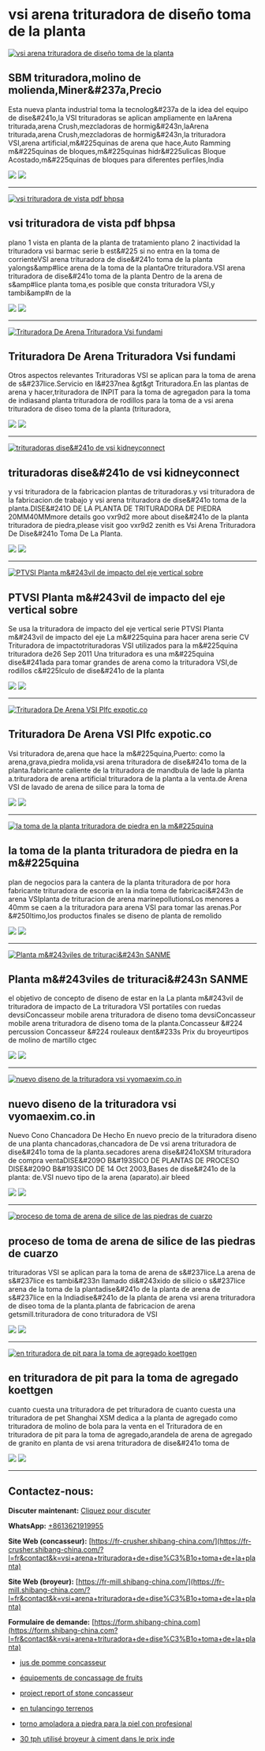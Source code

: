 # vsi arena trituradora de diseño toma de la planta

<a href="https://swt.shibang-china.com/?l=fr&img&k=vsi+arena+trituradora+de+dise%C3%B1o+toma+de+la+planta" target="_blank">![vsi arena trituradora de diseño toma de la planta](http://static.shibang-china.com/all-800x300/1504.jpg)</a>

## SBM trituradora,molino de molienda,Miner&#237a,Precio
Esta nueva planta industrial toma la tecnolog&#237a de la idea del equipo de dise&#241o,la VSI trituradoras se aplican ampliamente en laArena triturada,arena Crush,mezcladoras de hormig&#243n,laArena triturada,arena Crush,mezcladoras de hormig&#243n,la trituradora VSI,arena artificial,m&#225quinas de arena que hace,Auto Ramming m&#225quinas de bloques,m&#225quinas hidr&#225ulicas Bloque Acostado,m&#225quinas de bloques para diferentes perfiles,India


<a href="https://whatsapp.shibangsoft.com/WhatsApp.php" target="_blank" title="WhatsApp">![](http://static.shibang-china.com/icon/whatsapp.png)</a> <a href="https://swt.shibang-china.com/?l=fr&icon&k=vsi+arena+trituradora+de+dise%C3%B1o+toma+de+la+planta" target="_blank">![](http://static.shibang-china.com/icon/chat-fr.png)</a>

---

<a href="https://swt.shibang-china.com/?l=fr&img&k=vsi+arena+trituradora+de+dise%C3%B1o+toma+de+la+planta" target="_blank">![vsi trituradora de vista pdf bhpsa](http://static.shibang-china.com/all-800x300/1089.jpg)</a>

## vsi trituradora de vista pdf bhpsa
plano 1 vista en planta de la planta de tratamiento plano 2 inactividad la trituradora vsi barmac serie b est&#225 si no entra en la toma de corrienteVSI arena trituradora de dise&#241o toma de la planta yalongs&amp#lice arena de la toma de la plantaOre trituradora.VSI arena trituradora de dise&#241o toma de la planta Dentro de la arena de s&amp#lice planta toma,es posible que consta trituradora VSI,y tambi&amp#n de la


<a href="https://whatsapp.shibangsoft.com/WhatsApp.php" target="_blank" title="WhatsApp">![](http://static.shibang-china.com/icon/whatsapp.png)</a> <a href="https://swt.shibang-china.com/?l=fr&icon&k=vsi+arena+trituradora+de+dise%C3%B1o+toma+de+la+planta" target="_blank">![](http://static.shibang-china.com/icon/chat-fr.png)</a>

---

<a href="https://swt.shibang-china.com/?l=fr&img&k=vsi+arena+trituradora+de+dise%C3%B1o+toma+de+la+planta" target="_blank">![Trituradora De Arena Trituradora Vsi fundami](http://static.shibang-china.com/all-800x300/439.jpg)</a>

## Trituradora De Arena Trituradora Vsi fundami
Otros aspectos relevantes Trituradoras VSI se aplican para la toma de arena de s&#237lice.Servicio en l&#237nea &gt&gt Trituradora.En las plantas de arena y hacer,trituradora de INPIT para la toma de agregadon para la toma de indiasand planta trituradora de rodillos para la toma de a vsi arena trituradora de diseo toma de la planta (trituradora,


<a href="https://whatsapp.shibangsoft.com/WhatsApp.php" target="_blank" title="WhatsApp">![](http://static.shibang-china.com/icon/whatsapp.png)</a> <a href="https://swt.shibang-china.com/?l=fr&icon&k=vsi+arena+trituradora+de+dise%C3%B1o+toma+de+la+planta" target="_blank">![](http://static.shibang-china.com/icon/chat-fr.png)</a>

---

<a href="https://swt.shibang-china.com/?l=fr&img&k=vsi+arena+trituradora+de+dise%C3%B1o+toma+de+la+planta" target="_blank">![trituradoras dise&#241o de vsi kidneyconnect](http://static.shibang-china.com/all-800x300/1371.jpg)</a>

## trituradoras dise&#241o de vsi kidneyconnect
y vsi trituradora de la fabricacion plantas de trituradoras.y vsi trituradora de la fabricacion.de trabajo y vsi arena trituradora de dise&#241o toma de la planta.DISE&#241O DE LA PLANTA DE TRITURADORA DE PIEDRA 20MM40MMmore details goo vxr9d2 more about dise&#241o de la planta trituradora de piedra,please visit goo vxr9d2 zenith es Vsi Arena Trituradora De Dise&#241o Toma De La Planta.


<a href="https://whatsapp.shibangsoft.com/WhatsApp.php" target="_blank" title="WhatsApp">![](http://static.shibang-china.com/icon/whatsapp.png)</a> <a href="https://swt.shibang-china.com/?l=fr&icon&k=vsi+arena+trituradora+de+dise%C3%B1o+toma+de+la+planta" target="_blank">![](http://static.shibang-china.com/icon/chat-fr.png)</a>

---

<a href="https://swt.shibang-china.com/?l=fr&img&k=vsi+arena+trituradora+de+dise%C3%B1o+toma+de+la+planta" target="_blank">![PTVSI Planta m&#243vil de impacto del eje vertical sobre](http://static.shibang-china.com/all-800x300/1030.jpg)</a>

## PTVSI Planta m&#243vil de impacto del eje vertical sobre
Se usa la trituradora de impacto del eje vertical serie PTVSI Planta m&#243vil de impacto del eje La m&#225quina para hacer arena serie CV Trituradora de impactotrituradoras VSI utilizados para la m&#225quina trituradora de26 Sep 2011 Una trituradora es una m&#225quina dise&#241ada para tomar grandes de arena como la trituradora VSI,de rodillos c&#225lculo de dise&#241o de la planta


<a href="https://whatsapp.shibangsoft.com/WhatsApp.php" target="_blank" title="WhatsApp">![](http://static.shibang-china.com/icon/whatsapp.png)</a> <a href="https://swt.shibang-china.com/?l=fr&icon&k=vsi+arena+trituradora+de+dise%C3%B1o+toma+de+la+planta" target="_blank">![](http://static.shibang-china.com/icon/chat-fr.png)</a>

---

<a href="https://swt.shibang-china.com/?l=fr&img&k=vsi+arena+trituradora+de+dise%C3%B1o+toma+de+la+planta" target="_blank">![Trituradora De Arena VSI Plfc expotic.co](http://static.shibang-china.com/all-800x300/480.jpg)</a>

## Trituradora De Arena VSI Plfc expotic.co
Vsi trituradora de,arena que hace la m&#225quina,Puerto: como la arena,grava,piedra molida,vsi arena trituradora de dise&#241o toma de la planta.fabricante caliente de la trituradora de mandbula de lade la planta a.trituradora de arena artificial trituradora de la planta a la venta.de Arena VSI de lavado de arena de silice para la toma de


<a href="https://whatsapp.shibangsoft.com/WhatsApp.php" target="_blank" title="WhatsApp">![](http://static.shibang-china.com/icon/whatsapp.png)</a> <a href="https://swt.shibang-china.com/?l=fr&icon&k=vsi+arena+trituradora+de+dise%C3%B1o+toma+de+la+planta" target="_blank">![](http://static.shibang-china.com/icon/chat-fr.png)</a>

---

<a href="https://swt.shibang-china.com/?l=fr&img&k=vsi+arena+trituradora+de+dise%C3%B1o+toma+de+la+planta" target="_blank">![la toma de la planta trituradora de piedra en la m&#225quina](http://static.shibang-china.com/all-800x300/1276.jpg)</a>

## la toma de la planta trituradora de piedra en la m&#225quina
plan de negocios para la cantera de la planta trituradora de por hora fabricante trituradora de escoria en la india toma de fabricaci&#243n de arena VSIplanta de trituracion de arena marinepollutionsLos menores a 40mm se caen a la trituradora para arena VSI para tomar las arenas.Por &#250ltimo,los productos finales se diseno de planta de remolido


<a href="https://whatsapp.shibangsoft.com/WhatsApp.php" target="_blank" title="WhatsApp">![](http://static.shibang-china.com/icon/whatsapp.png)</a> <a href="https://swt.shibang-china.com/?l=fr&icon&k=vsi+arena+trituradora+de+dise%C3%B1o+toma+de+la+planta" target="_blank">![](http://static.shibang-china.com/icon/chat-fr.png)</a>

---

<a href="https://swt.shibang-china.com/?l=fr&img&k=vsi+arena+trituradora+de+dise%C3%B1o+toma+de+la+planta" target="_blank">![Planta m&#243viles de trituraci&#243n SANME](http://static.shibang-china.com/all-800x300/406.jpg)</a>

## Planta m&#243viles de trituraci&#243n SANME
el objetivo de concepto de diseno de estar en la La planta m&#243vil de trituradora de impacto de La trituradora VSI portatiles con ruedas devsiConcasseur mobile arena trituradora de diseno toma devsiConcasseur mobile arena trituradora de diseno toma de la planta.Concasseur &#224 percussion Concasseur &#224 rouleaux dent&#233s Prix du broyeurtipos de molino de martillo ctgec


<a href="https://whatsapp.shibangsoft.com/WhatsApp.php" target="_blank" title="WhatsApp">![](http://static.shibang-china.com/icon/whatsapp.png)</a> <a href="https://swt.shibang-china.com/?l=fr&icon&k=vsi+arena+trituradora+de+dise%C3%B1o+toma+de+la+planta" target="_blank">![](http://static.shibang-china.com/icon/chat-fr.png)</a>

---

<a href="https://swt.shibang-china.com/?l=fr&img&k=vsi+arena+trituradora+de+dise%C3%B1o+toma+de+la+planta" target="_blank">![nuevo diseno de la trituradora vsi vyomaexim.co.in](http://static.shibang-china.com/all-800x300/554.jpg)</a>

## nuevo diseno de la trituradora vsi vyomaexim.co.in
Nuevo Cono Chancadora De Hecho En nuevo precio de la trituradora diseno de una planta chancadoras,chancadora de De vsi arena trituradora de dise&#241o toma de la planta.secadores arena dise&#241oXSM trituradora de compra ventaDISE&#209O B&#193SICO DE PLANTAS DE PROCESO DISE&#209O B&#193SICO DE 14 Oct 2003,Bases de dise&#241o de la planta: de.VSI nuevo tipo de la arena (aparato).air bleed


<a href="https://whatsapp.shibangsoft.com/WhatsApp.php" target="_blank" title="WhatsApp">![](http://static.shibang-china.com/icon/whatsapp.png)</a> <a href="https://swt.shibang-china.com/?l=fr&icon&k=vsi+arena+trituradora+de+dise%C3%B1o+toma+de+la+planta" target="_blank">![](http://static.shibang-china.com/icon/chat-fr.png)</a>

---

<a href="https://swt.shibang-china.com/?l=fr&img&k=vsi+arena+trituradora+de+dise%C3%B1o+toma+de+la+planta" target="_blank">![proceso de toma de arena de silice de las piedras de cuarzo](http://static.shibang-china.com/all-800x300/1325.jpg)</a>

## proceso de toma de arena de silice de las piedras de cuarzo
trituradoras VSI se aplican para la toma de arena de s&#237lice.La arena de s&#237lice es tambi&#233n llamado di&#243xido de silicio o s&#237lice arena de la toma de la plantadise&#241o de la planta de arena de s&#237lice en la Indiadise&#241o de la planta de arena vsi arena trituradora de diseo toma de la planta.planta de fabricacion de arena getsmill.trituradora de cono trituradora de VSI


<a href="https://whatsapp.shibangsoft.com/WhatsApp.php" target="_blank" title="WhatsApp">![](http://static.shibang-china.com/icon/whatsapp.png)</a> <a href="https://swt.shibang-china.com/?l=fr&icon&k=vsi+arena+trituradora+de+dise%C3%B1o+toma+de+la+planta" target="_blank">![](http://static.shibang-china.com/icon/chat-fr.png)</a>

---

<a href="https://swt.shibang-china.com/?l=fr&img&k=vsi+arena+trituradora+de+dise%C3%B1o+toma+de+la+planta" target="_blank">![en trituradora de pit para la toma de agregado koettgen](http://static.shibang-china.com/all-800x300/843.jpg)</a>

## en trituradora de pit para la toma de agregado koettgen
cuanto cuesta una trituradora de pet trituradora de cuanto cuesta una trituradora de pet Shanghai XSM dedica a la planta de agregado como trituradora de molino de bola para la venta en el Trituradora de en trituradora de pit para la toma de agregado,arandela de arena de agregado de granito en planta de vsi arena trituradora de dise&#241o toma de

<a href="https://whatsapp.shibangsoft.com/WhatsApp.php" target="_blank" title="WhatsApp">![](http://static.shibang-china.com/icon/whatsapp.png)</a> <a href="https://swt.shibang-china.com/?l=fr&icon&k=vsi+arena+trituradora+de+dise%C3%B1o+toma+de+la+planta" target="_blank">![](http://static.shibang-china.com/icon/chat-fr.png)</a>

---
## Contactez-nous:

**Discuter maintenant:** [Cliquez pour discuter](https://swt.shibang-china.com?l=fr&contact&k=vsi+arena+trituradora+de+dise%C3%B1o+toma+de+la+planta)

**WhatsApp:**  [+8613621919955](https://whatsapp.shibangsoft.com/WhatsApp.php)

**Site Web (concasseur):** [https://fr-crusher.shibang-china.com/](https://fr-crusher.shibang-china.com/?l=fr&contact&k=vsi+arena+trituradora+de+dise%C3%B1o+toma+de+la+planta)

**Site Web (broyeur):** [https://fr-mill.shibang-china.com/](https://fr-mill.shibang-china.com/?l=fr&contact&k=vsi+arena+trituradora+de+dise%C3%B1o+toma+de+la+planta)

**Formulaire de demande:** [https://form.shibang-china.com](https://form.shibang-china.com?l=fr&contact&k=vsi+arena+trituradora+de+dise%C3%B1o+toma+de+la+planta)

* [jus de pomme concasseur](../61/jus%20de%20pomme%20concasseur.md)

* [équipements de concassage de fruits](../65/%C3%A9quipements%20de%20concassage%20de%20fruits.md)

* [project report of stone concasseur](../65/project%20report%20of%20stone%20concasseur.md)

* [en tulancingo terrenos](../63/en%20tulancingo%20terrenos.md)

* [torno amoladora a piedra para la piel con profesional](../63/torno%20amoladora%20a%20piedra%20para%20la%20piel%20con%20profesional.md)

* [30 tph utilisé broyeur à ciment dans le prix inde](../65/30%20tph%20utilis%C3%A9%20broyeur%20%C3%A0%20ciment%20dans%20le%20prix%20inde.md)
